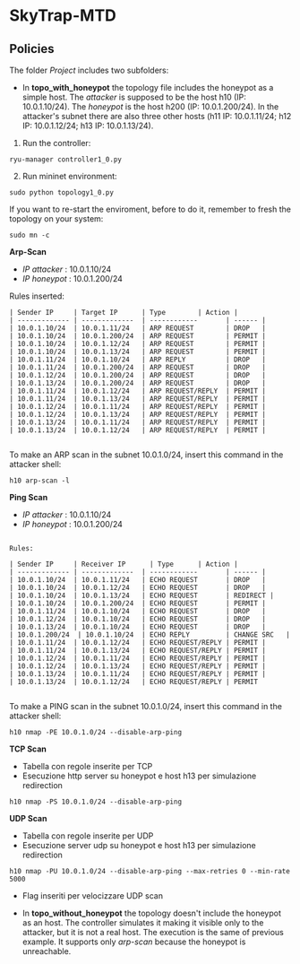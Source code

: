 


# SkyTrap-MTD

## Policies
The folder *Project* includes two subfolders:

- In **topo_with_honeypot** the topology file includes the honeypot as a simple host. The *attacker* is supposed to be the host h10 (IP: 10.0.1.10/24). The *honeypot* is the host h200 (IP: 10.0.1.200/24). In the attacker's subnet there are also three other hosts (h11 IP: 10.0.1.11/24; h12 IP: 10.0.1.12/24; h13 IP: 10.0.1.13/24).


1. Run the controller:
``` 
ryu-manager controller1_0.py
``` 

2. Run mininet environment:
```
sudo python topology1_0.py
```

If you want to re-start the enviroment, before to do it, remember to fresh the topology on your system:
```
sudo mn -c
```

**Arp-Scan**

- *IP attacker* : 10.0.1.10/24
- *IP honeypot* : 10.0.1.200/24

Rules inserted:
```
| Sender IP     | Target IP      | Type 	   | Action |
| ------------- | -------------  | ------------       | ------ |
| 10.0.1.10/24  | 10.0.1.11/24   | ARP REQUEST        | DROP   |
| 10.0.1.10/24  | 10.0.1.200/24  | ARP REQUEST        | PERMIT |
| 10.0.1.10/24  | 10.0.1.12/24   | ARP REQUEST        | PERMIT |
| 10.0.1.10/24  | 10.0.1.13/24   | ARP REQUEST        | PERMIT |
| 10.0.1.11/24  | 10.0.1.10/24   | ARP REPLY          | DROP   |
| 10.0.1.11/24  | 10.0.1.200/24  | ARP REQUEST        | DROP   |
| 10.0.1.12/24  | 10.0.1.200/24  | ARP REQUEST        | DROP   |
| 10.0.1.13/24  | 10.0.1.200/24  | ARP REQUEST        | DROP   |
| 10.0.1.11/24  | 10.0.1.12/24   | ARP REQUEST/REPLY  | PERMIT |
| 10.0.1.11/24  | 10.0.1.13/24   | ARP REQUEST/REPLY  | PERMIT |
| 10.0.1.12/24  | 10.0.1.11/24   | ARP REQUEST/REPLY  | PERMIT |
| 10.0.1.12/24  | 10.0.1.13/24   | ARP REQUEST/REPLY  | PERMIT |
| 10.0.1.13/24  | 10.0.1.11/24   | ARP REQUEST/REPLY  | PERMIT |
| 10.0.1.13/24  | 10.0.1.12/24   | ARP REQUEST/REPLY  | PERMIT |


```


To make an ARP scan in the subnet 10.0.1.0/24, insert this command in the attacker shell:
```
h10 arp-scan -l
```

**Ping Scan**

- *IP attacker* : 10.0.1.10/24
- *IP honeypot* : 10.0.1.200/24

```

Rules:

| Sender IP     | Receiver IP      | Type 	   | Action |
| ------------- | -------------  | ------------       | ------ |
| 10.0.1.10/24  | 10.0.1.11/24   | ECHO REQUEST       | DROP   |
| 10.0.1.10/24  | 10.0.1.12/24   | ECHO REQUEST       | DROP   |
| 10.0.1.10/24  | 10.0.1.13/24   | ECHO REQUEST       | REDIRECT |
| 10.0.1.10/24  | 10.0.1.200/24  | ECHO REQUEST       | PERMIT |
| 10.0.1.11/24  | 10.0.1.10/24   | ECHO REQUEST       | DROP   |
| 10.0.1.12/24  | 10.0.1.10/24   | ECHO REQUEST       | DROP   |
| 10.0.1.13/24  | 10.0.1.10/24   | ECHO REQUEST       | DROP   |
| 10.0.1.200/24  | 10.0.1.10/24  | ECHO REPLY         | CHANGE SRC   |
| 10.0.1.11/24  | 10.0.1.12/24   | ECHO REQUEST/REPLY | PERMIT |
| 10.0.1.11/24  | 10.0.1.13/24   | ECHO REQUEST/REPLY | PERMIT |
| 10.0.1.12/24  | 10.0.1.11/24   | ECHO REQUEST/REPLY | PERMIT |
| 10.0.1.12/24  | 10.0.1.13/24   | ECHO REQUEST/REPLY | PERMIT |
| 10.0.1.13/24  | 10.0.1.11/24   | ECHO REQUEST/REPLY | PERMIT |
| 10.0.1.13/24  | 10.0.1.12/24   | ECHO REQUEST/REPLY | PERMIT


```

To make a PING scan in the subnet 10.0.1.0/24, insert this command in the attacker shell:
```
h10 nmap -PE 10.0.1.0/24 --disable-arp-ping
```

**TCP Scan**

- Tabella con regole inserite per TCP
- Esecuzione http server su honeypot e host h13 per simulazione redirection

```
h10 nmap -PS 10.0.1.0/24 --disable-arp-ping
```
**UDP Scan**

- Tabella con regole inserite per UDP
- Esecuzione server udp su honeypot e host h13 per simulazione redirection

```
h10 nmap -PU 10.0.1.0/24 --disable-arp-ping --max-retries 0 --min-rate 5000
```

- Flag inseriti per velocizzare UDP scan

+ In **topo_without_honeypot** the topology doesn't include the honeypot as an host. The controller simulates it making it visible only to the attacker, but it is not a real host. 
The execution is the same of previous example.
It supports only *arp-scan* because the honeypot is unreachable. 





